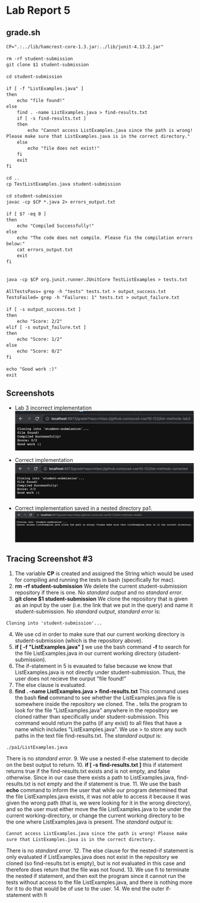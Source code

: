 # Lab Report 5


## grade.sh
```
CP=".:../lib/hamcrest-core-1.3.jar:../lib/junit-4.13.2.jar"

rm -rf student-submission
git clone $1 student-submission

cd student-submission

if [ -f "ListExamples.java" ]
then
    echo "file found!"
else
    find . -name ListExamples.java > find-results.txt
    if [ -s find-results.txt ]
    then
        echo "Cannot access ListExamples.java since the path is wrong! Please make sure that ListExamples.java is in the correct directory."
    else
        echo "file does not exist!"
    fi
    exit
fi

cd ..
cp TestListExamples.java student-submission

cd student-submission
javac -cp $CP *.java 2> errors_output.txt

if [ $? -eq 0 ]
then
    echo "Compiled Successfully!"
else
    echo "The code does not compile. Please fix the compilation errors below:"
    cat errors_output.txt
    exit
fi


java -cp $CP org.junit.runner.JUnitCore TestListExamples > tests.txt 

AllTestsPass= grep -h "tests" tests.txt > output_success.txt
TestsFailed= grep -h "Failures: 1" tests.txt > output_failure.txt

if [ -s output_success.txt ]
then
    echo "Score: 2/2"
elif [ -s output_failure.txt ]
then
    echo "Score: 1/2"
else
    echo "Score: 0/2"
fi

echo "Good work :)"
exit
```


## Screenshots

- Lab 3 incorrect implementation
![image](badImp.png)

- Correct implementation
![image](goodImp.png)

- Correct implementation saved in a nested directory pa1.
![image](wrongPath.png)



## Tracing Screenshot #3

1. The variable **CP** is created and assigned the String which would be used for compiling and running the tests in bash (specifically for mac).
2. **rm -rf student-submission** We delete the current student-submission repository if there is one. No *standard output* and no *standard error*. 
3. **git clone $1 student-submission** We clone the repository that is given as an input by the user (i.e. the link that we put in the query) and name it student-submission. No *standard output*, *standard error* is:
```
Cloning into 'student-submission'...
```
4. We use cd in order to make sure that our current working directory is student-submission (which is the repository above).
5. **if \[ -f "ListExamples.java" \]** we use the bash command **-f** to search for the file ListExamples.java in our current working directory (student-submission).
6. The if-statement in 5 is evauated to false because we know that ListExamples.java is not directly under student-submission. Thus, the user does not recieve the ourput "file found!"
7. The else clause is evaluated.
8.  **find . -name ListExamples.java > find-results.txt** This command uses the bash **find** command to see whether the ListExamples.java file is somewhere inside the repository we cloned. The **.** tells the program to look for the file "ListExamples.java" anywhere in the repository we cloned rather than specifically under student-submission. This command would return the paths (if any exist) to all files that have a name which includes "ListExamples.java". We use > to store any such paths in the text file find-results.txt.
The *standard output* is:
```
./pa1/ListExamples.java
```
There is no *standard error*.
9.  We use a nested if-else statement to decide on the best output to return.
10. **if \[ -s find-results.txt \]** this if statement returns true if the find-results.txt exists and is not empty, and false otherwise. Since in our case there exists a path to ListExamples.java, find-results.txt is not empty and the if statement is true.
11. We use the bash **echo** command to inform the user that while our program determined that the file ListExamples.java exists, it was not able to access it because it was given the wrong path (that is, we were looking for it in the wrong directory), and so the user must either move the file ListExamples.java to be under the current working-directory, or change the current working directory to be the one where ListExamples.java is present.
The *standard output* is:
```
Cannot access ListExamples.java since the path is wrong! Please make sure that ListExamples.java is in the correct directory.
```
There is no *standard error*.
12. The else clause for the nested-if statement is only evaluated if ListExamples.java does not exist in the repository we cloned (so find-results.txt is empty), but is not evaluated in this case and therefore does return that the file was not found.
13. We use fi to terminate the nested if statement, and then exit the program since it cannot run the tests without access to the file ListExamples.java, and there is nothing more for it to do that would be of use to the user.
14. We end the outer if-statement with fi

  
